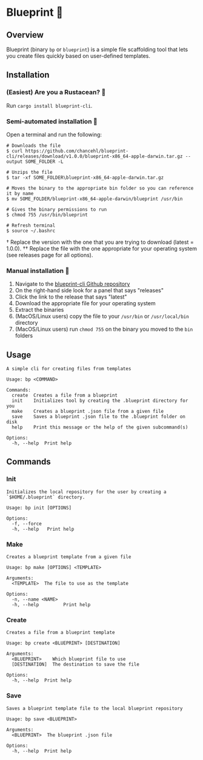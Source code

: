 # Blueprint 📃

## Overview

Blueprint (binary `bp` or `blueprint`) is a simple file scaffolding tool that lets you create files quickly based on user-defined templates.

## Installation

### (Easiest) Are you a Rustacean? 🦀

Run `cargo install blueprint-cli`.

### Semi-automated installation 🚙

Open a terminal and run the following:

```
# Downloads the file
$ curl https://github.com/chancehl/blueprint-cli/releases/download/v1.0.0/blueprint-x86_64-apple-darwin.tar.gz --output SOME_FOLDER -L

# Unzips the file
$ tar -xf SOME_FOLDER\blueprint-x86_64-apple-darwin.tar.gz

# Moves the binary to the appropriate bin folder so you can reference it by name
$ mv SOME_FOLDER/blueprint-x86_64-apple-darwin/blueprint /usr/bin

# Gives the binary permissions to run
$ chmod 755 /usr/bin/blueprint

# Refresh terminal
$ source ~/.bashrc
```

† Replace the version with the one that you are trying to download (latest = 1.0.0).
†† Replace the file with the one appropriate for your operating system (see releases page for all options).

### Manual installation 🔨

1. Navigate to the [blueprint-cli Github repository](https://github.com/chancehl/blueprint-cli)
2. On the right-hand side look for a panel that says "releases"
3. Click the link to the release that says "latest"
4. Download the appropriate file for your operating system
5. Extract the binaries
6. (MacOS/Linux users) copy the file to your `/usr/bin` or `/usr/local/bin` directory
7. (MacOS/Linux users) run `chmod 755` on the binary you moved to the `bin` folders

## Usage

```
A simple cli for creating files from templates

Usage: bp <COMMAND>

Commands:
  create  Creates a file from a blueprint
  init    Initializes tool by creating the .blueprint directory for you
  make    Creates a blueprint .json file from a given file
  save    Saves a blueprint .json file to the .blueprint folder on disk
  help    Print this message or the help of the given subcommand(s)

Options:
  -h, --help  Print help
```

## Commands

### Init

```
Initializes the local repository for the user by creating a `$HOME/.blueprint` directory.

Usage: bp init [OPTIONS]

Options:
  -f, --force
  -h, --help   Print help
```

### Make

```
Creates a blueprint template from a given file

Usage: bp make [OPTIONS] <TEMPLATE>

Arguments:
  <TEMPLATE>  The file to use as the template

Options:
  -n, --name <NAME>
  -h, --help         Print help
```

### Create

```
Creates a file from a blueprint template

Usage: bp create <BLUEPRINT> [DESTINATION]

Arguments:
  <BLUEPRINT>    Which blueprint file to use
  [DESTINATION]  The destination to save the file

Options:
  -h, --help  Print help
```

### Save

```
Saves a blueprint template file to the local blueprint repository

Usage: bp save <BLUEPRINT>

Arguments:
  <BLUEPRINT>  The blueprint .json file

Options:
  -h, --help  Print help
```
